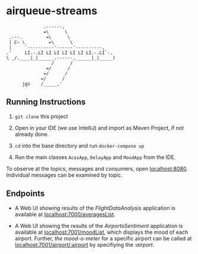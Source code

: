 # airqueue-streams
```
              .------,
              =\      \
 .---.         =\      \
 | C~ \         =\      \
 |     `----------'------'----------,
.'     LI.-.LI LI LI LI LI LI LI.-.LI`-.
\ _/.____|_|______.------,______|_|_____)
                 /      /
               =/      /
              =/      /
             =/      /
      jgs    /_____,'
```

## Running Instructions

1. `git clone` this project

2. Open in your IDE (we use IntelliJ) and import as Maven Project, if not already done.

3. `cd` into the base directory and run `docker-compose up`

4. Run the main classes `AcasApp`, `DelayApp` and `MoodApp` from the IDE.

To observe at the topics, messages and consumers, open [localhost:8080](http://localhost:8080). Individual messages can be examined by topic.


## Endpoints

- A Web UI showing results of the *FlightDataAnalysis* application is available at [localhost:7000/averagesList](http://localhost:7000/averagesList).

- A Web UI showing the results of the *AirportsSentiment* application is available at [localhost:7001/moodList](http://localhost:7001/moodList), which displays the mood of each airport. Further, _the mood-o-meter_ for a specific airport can be called at [localhost:7001/airport/:airport](http://localhost:7001/airport/:airport) by specifiying the _:airport_. 
